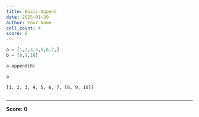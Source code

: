 ```yaml
---
title: Basic-Append
date: 2025-01-30
author: Your Name
cell_count: 4
score: 0
---
```


```python
a = [1,2,3,4,5,6,7,]
b = [8,9,10]
```


```python
a.append(b)

```


```python
a
```




    [1, 2, 3, 4, 5, 6, 7, [8, 9, 10]]




```python

```


---
**Score: 0**
